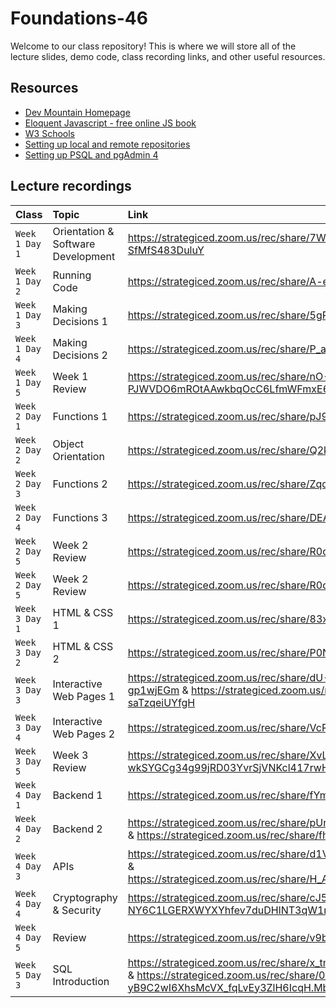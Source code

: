 # Foundations-46

Welcome to our class repository! This is where we will store all of the lecture slides, demo code, class recording links, and other useful resources.


## Resources

 - [Dev Mountain Homepage](https://ed.devmountain.com/)
 - [Eloquent Javascript - free online JS book](https://eloquentjavascript.net/)
 - [W3 Schools](https://www.w3schools.com/js/default.asp)
 - [Setting up local and remote repositories](https://strategiced.zoom.us/rec/share/V_cu70TfrRDC7dYEZ8TnqemIsUmLAXG7nh17DMiq0hTYX9HhYOgMXKQAOSQV-wwk.L-QOkNOisaO_Fop_)
 - [Setting up PSQL and pgAdmin 4](https://www.youtube.com/watch?v=qyDnO2IoZ2U&ab_channel=BradyBott)


## Lecture recordings

| Class | Topic     | Link                |
| :-------- | :------- | :------------------------- |
| `Week 1 Day 1` | Orientation & Software Development | https://strategiced.zoom.us/rec/share/7WjhgxE_nRrlL1uR6mHcvOKYOhWpkE3iYdQAlX3WdN2MLnpbrJ5d3Y9u1dwFEXFb.MA-SfMfS483DuluY |
| `Week 1 Day 2` | Running Code | https://strategiced.zoom.us/rec/share/A-enRf55X4NnGajykCm-tazF_bvLwRr3ZPKmLs4MIDVW7hLcifmrGr2dnJKUimyi.hhJhPGljQgTvsWsH |
| `Week 1 Day 3` | Making Decisions 1 | https://strategiced.zoom.us/rec/share/5gP3-rIAXD3tzry69jf_JrTJ64zEE004e8mKv-LgJ3qqQLfH2Rp3iz5_0Gg07Ac6.Q1rF3c8tgVdYSDVC |
| `Week 1 Day 4` | Making Decisions 2 | https://strategiced.zoom.us/rec/share/P_aJqLRUY-hmiPTnYSlLpdRAXh-LevuOB1_OUf2IQFoQ9KfJvNuII3iInNKoUlUK.5GzWBQY1NhdGtNJI |
| `Week 1 Day 5` | Week 1 Review | https://strategiced.zoom.us/rec/share/nO-JR5-cmKkgd--cb5EUddljMNrsb1-PJWVDO6mROtAAwkbqOcC6LfmWFmxE653M.rqVdkPKUsNbBFkGv |
| `Week 2 Day 1` | Functions 1 | https://strategiced.zoom.us/rec/share/pJ9EF8YVr6pS2fm6Z9FLFqqglIFyDoXkuGxmnOhrZtVFqShIBZIHjaYg3XMXQM0L.O_sRBDtL6OXqC4aQ |
| `Week 2 Day 2` | Object Orientation | https://strategiced.zoom.us/rec/share/Q2kKPnq5_cf2FFEeOo6Luuq5a95Xiz6QOA-dL5IrRLr3xoEoPC6-QXuFwvOndM_X.Ig_Tq9iLRada79xu |
| `Week 2 Day 3` | Functions 2 | https://strategiced.zoom.us/rec/share/ZqdkotgiaAC1l2vJiScJ-e0gsqWef_ucsODo_497Pp698q4nHU7k1qCx8NnrCrsU.0y2uR099T-tdwasT |
| `Week 2 Day 4` | Functions 3 | https://strategiced.zoom.us/rec/share/DEAmBniI9xDoQAI2yvL9BwbrSsVRof0KZkwPZAI-glwiEcS8WzPBeVXZAf0PpHnL.TSKpTo01u16iZqid |
| `Week 2 Day 5` | Week 2 Review | https://strategiced.zoom.us/rec/share/R0q88tkrqwuTFGs41hZIb7nwcU_j13OrC0mEsugBYCGMl9IxT9SeCtp7V4ecbh7G.UP5ay_uadY4O-EVQ |
| `Week 2 Day 5` | Week 2 Review | https://strategiced.zoom.us/rec/share/R0q88tkrqwuTFGs41hZIb7nwcU_j13OrC0mEsugBYCGMl9IxT9SeCtp7V4ecbh7G.UP5ay_uadY4O-EVQ |
| `Week 3 Day 1` | HTML & CSS 1 | https://strategiced.zoom.us/rec/share/83xwfQ5wdO_UWNOUsVKglkg5FvokBW2F1ZQt24NsgUIb9vdIwEwt6o8xwjE1auU.fGCFfQqseNSqBadd |
| `Week 3 Day 2` | HTML & CSS 2 | https://strategiced.zoom.us/rec/share/P0Nrwog25nB_N_S6f-M4FcmLg-wtj4k7_g5dzE4FOVfgZN16-aZUo9X5E0K_v-cz.Vjvs3P-LhQWkfpXF |
| `Week 3 Day 3` | Interactive Web Pages 1 | https://strategiced.zoom.us/rec/share/dU-XGZ5jHM1YtON7KoWgWbZSYokj3i2RrHZ7GzAF2OzXuw_mylzRXS2ZtglDLwzo.WK4BCBP-gp1wjEGm & https://strategiced.zoom.us/rec/share/loCNvD5q01TYs6-rNw_L3g0lkalHqHsyz_63_uRAEkUV_nJW7_XyY86_5xm8wYwL.AaR-saTzqeiUYfgH|
| `Week 3 Day 4` | Interactive Web Pages 2 | https://strategiced.zoom.us/rec/share/VcR_l82xSqF9XCpTc4XuqTny04mdy3UxXzZsCvBVtSSJZwQeB7uuK4x9dSlKSw.UbOtCuXt3h2a7X2C |
| `Week 3 Day 5` | Week 3 Review | https://strategiced.zoom.us/rec/share/XvLj9IeqM9V7-wkSYGCg34g99jRD03YvrSjVNKcl417rwHJ7cd2BVJZW7Q7dgwNZ.ID7ulPq5cm200cCV |
| `Week 4 Day 1` | Backend 1 | https://strategiced.zoom.us/rec/share/fYmVzHM1dXJzs19y2fVDwnu409lzENEQTwJI1YyhqVeKMunLvkKgKi6RQNb-41fG.t2jFqblORs0JOjA2 |
| `Week 4 Day 2` | Backend 2 | https://strategiced.zoom.us/rec/share/pUrA42DUcrh8EdyJYP0IoqcY9wQbDtRnJZo1XFuhtwAWMCyP8zvnaPnTcXoDE5JI.kfxPs2TV1MPTS-4F & https://strategiced.zoom.us/rec/share/fhMPI6vA_9uOGRr_vgGgA_8aoj7kFrfBXypv3mWVQ-pI-51guFhHdehlAVgDFrc7.9Nyq6tsEWc1VERMJ |
| `Week 4 Day 3` | APIs | https://strategiced.zoom.us/rec/share/d1VyRHuuMkINFcOt9GCtTCBwfDP5xI-1VWFZZgI-NIHQkQcujjaEOTvtSS8VFe_q.I-oTQamtHqZXqWA6 & https://strategiced.zoom.us/rec/share/H_APO1sM7Zgr6VLYdzh7_mvi0keUqoROlANL2mJypcabJFstUAEBBPIM8dr6_u5R.kNrNp2yM8bnHTqUS |
| `Week 4 Day 4` | Cryptography & Security | https://strategiced.zoom.us/rec/share/cJ5Vuk_LyuPWWDEi2w0HuPUT3vAi-NY6C1LGERXWYXYhfev7duDHlNT3qW1mgTLc.UuV_6S4PbarxZvBj |
| `Week 4 Day 5` | Review | https://strategiced.zoom.us/rec/share/v9bypPKcmQm7iZdCLlUG8qsOzoknJ0M1p_7PmLGKLUZH9O9xsLpAczdFQhBepqgE.9gS2njarRuCBaj7i |
| `Week 5 Day 3` | SQL Introduction | https://strategiced.zoom.us/rec/share/x_tm9Z3KClTsht2os2bSY4DaCM_FiQdV5BfiDnj6gO0C6Nbw5LeYciY1bLcL6qZT.MOok5wGQzIAiFEVm & https://strategiced.zoom.us/rec/share/0MgGUki4K-V1tq0PQSXoCKKwabFZjYwh-yB9C2wI6XhsMcVX_fqLvEy3ZlH6IcqH.MbSXJDbGHn8d8p2h |
